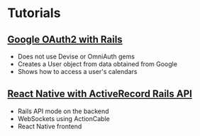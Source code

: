 # Tutorials

## [Google OAuth2 with Rails](./simple-rails-app/README.md)
  * Does not use Devise or OmniAuth gems
  * Creates a User object from data obtained from Google
  * Shows how to access a user's calendars

## [React Native with ActiveRecord Rails API](./action-cable-rn/README.md)
  * Rails API mode on the backend
  * WebSockets using ActionCable
  * React Native frontend
